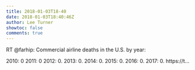 ```yaml
---
title: 2018-01-03T18-40
date: 2018-01-03T18:40:46Z
author: Lee Turner
showtoc: false
comments: true
---
```


RT @farhip: Commercial airline deaths in the U.S. by year:

2010: 0
2011: 0
2012: 0.
2013: 0.
2014: 0.
2015: 0.
2016: 0.
2017: 0.
https://t…

